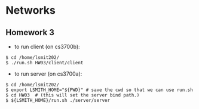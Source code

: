 # Networks
## Homework 3

* to run client (on cs3700b):

```shell
$ cd /home/lsmit202/
$ ./run.sh HW03/client/client
```

* to run server (on cs3700a):

```shell
$ cd /home/lsmit202/
$ export LSMITH_HOME="${PWD}" # save the cwd so that we can use run.sh
$ cd HW03  # (this will set the server bind path.)
$ ${LSMITH_HOME}/run.sh ./server/server  
```
